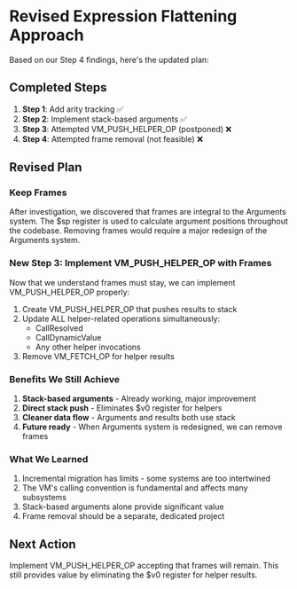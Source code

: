 # Revised Expression Flattening Approach

Based on our Step 4 findings, here's the updated plan:

## Completed Steps

1. **Step 1**: Add arity tracking ✅
2. **Step 2**: Implement stack-based arguments ✅
3. **Step 3**: Attempted VM_PUSH_HELPER_OP (postponed) ❌
4. **Step 4**: Attempted frame removal (not feasible) ❌

## Revised Plan

### Keep Frames
After investigation, we discovered that frames are integral to the Arguments system. The $sp register is used to calculate argument positions throughout the codebase. Removing frames would require a major redesign of the Arguments system.

### New Step 3: Implement VM_PUSH_HELPER_OP with Frames
Now that we understand frames must stay, we can implement VM_PUSH_HELPER_OP properly:

1. Create VM_PUSH_HELPER_OP that pushes results to stack
2. Update ALL helper-related operations simultaneously:
   - CallResolved
   - CallDynamicValue  
   - Any other helper invocations
3. Remove VM_FETCH_OP for helper results

### Benefits We Still Achieve

1. **Stack-based arguments** - Already working, major improvement
2. **Direct stack push** - Eliminates $v0 register for helpers
3. **Cleaner data flow** - Arguments and results both use stack
4. **Future ready** - When Arguments system is redesigned, we can remove frames

### What We Learned

1. Incremental migration has limits - some systems are too intertwined
2. The VM's calling convention is fundamental and affects many subsystems
3. Stack-based arguments alone provide significant value
4. Frame removal should be a separate, dedicated project

## Next Action

Implement VM_PUSH_HELPER_OP accepting that frames will remain. This still provides value by eliminating the $v0 register for helper results.